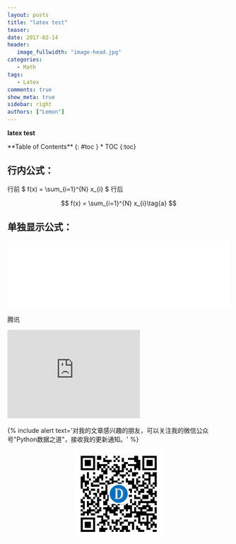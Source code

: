 ```yaml
---
layout: posts
title: "latex test"
teaser:
date: 2017-02-14
header:
   image_fullwidth: "image-head.jpg"
categories:
   - Math
tags:
   - Latex
comments: true
show_meta: true
sidebar: right
authors: ["Lemon"]
---
```

**latex test**


<div class="panel radius" markdown="1">
**Table of Contents**
{: #toc }
*  TOC
{:toc}
</div>


## 行内公式：

行前 $ f(x) = \sum_{i=1}^{N} x_{i} $  行后

$$ f(x) = \sum_{i=1}^{N} x_{i}\tag{a} $$

## 单独显示公式：



<!-- <iframe src="/images/zhilian.html" width="700" height="1000"></iframe>


<iframe src="//player.bilibili.com/player.html?aid=2692020&page=1" scrolling="no" border="0" frameborder="no" framespacing="0" allowfullscreen="true" width="696" height="470"> </iframe> -->

<meta name="viewport" content="width=device-width, user-scalable=no, initial-scale=1.0, maximum-scale=1.0, minimum-scale=1.0">

<iframe src="//player.bilibili.com/player.html?aid=8705995&page=1" scrolling="no" border="0" frameborder="no" framespacing="0" allowfullscreen="true" width="100%"> </iframe>


腾讯

<iframe class="video_iframe" =" z-index:1; " src="http://v.qq.com/iframe/player.html?vid=e0844amfs0i&width=300&height=200&auto=0" allowfullscreen="" frameborder="0" height="200" width="300"></iframe>


<!-- <iframe src="//player.bilibili.com/player.html?aid=8705995&page=1" scrolling="no" border="0" frameborder="no" framespacing="0" allowfullscreen="true" width="696" height="470"> </iframe> -->

{% include alert text='对我的文章感兴趣的朋友，可以关注我的微信公众号"Python数据之道"，接收我的更新通知。' %}

<div align="center"><img src="/images/qrcode.jpg" width="200"/></div>

